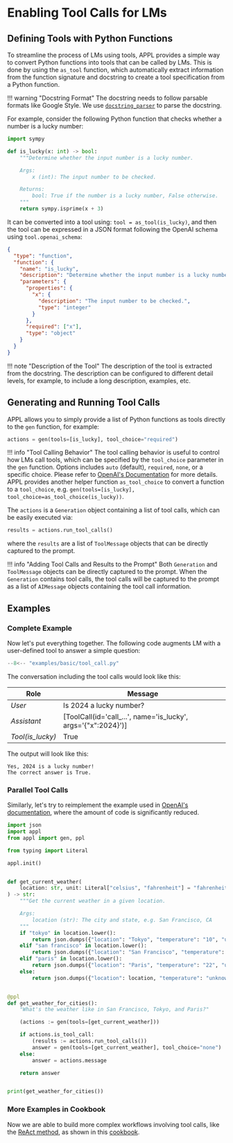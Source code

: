 # Enabling Tool Calls for LMs

## Defining Tools with Python Functions
To streamline the process of LMs using tools, APPL provides a simple way to convert Python functions into tools that can be called by LMs. This is done by using the `as_tool` function, which automatically extract information from the function signature and docstring to create a tool specification from a Python function.

!!! warning "Docstring Format"
    The docstring needs to follow parsable formats like Google Style. We use [`docstring_parser`](https://github.com/rr-/docstring_parser) to parse the docstring.

For example, consider the following Python function that checks whether a number is a lucky number:

```python linenums="1"
import sympy

def is_lucky(x: int) -> bool:
    """Determine whether the input number is a lucky number.

    Args:
        x (int): The input number to be checked.

    Returns:
        bool: True if the number is a lucky number, False otherwise.
    """
    return sympy.isprime(x + 3)
```

It can be converted into a tool using: `tool = as_tool(is_lucky)`, and then the tool can be expressed in a JSON format following the OpenAI schema using `tool.openai_schema`:

```json
{
  "type": "function",
  "function": {
    "name": "is_lucky",
    "description": "Determine whether the input number is a lucky number.",
    "parameters": {
      "properties": {
        "x": {
          "description": "The input number to be checked.",
          "type": "integer"
        }
      },
      "required": ["x"],
      "type": "object"
    }
  }
}
```

!!! note "Description of the Tool"
    The description of the tool is extracted from the docstring. The description can be configured to different detail levels, for example, to include a long description, examples, etc.

## Generating and Running Tool Calls

APPL allows you to simply provide a list of Python functions as tools directly to the `gen` function, for example:
```python
actions = gen(tools=[is_lucky], tool_choice="required")
```

!!! info "Tool Calling Behavior"
    The tool calling behavior is useful to control how LMs call tools, which can be specified by the `tool_choice` parameter in the `gen` function. Options includes `auto` (default), `required`, `none`, or a specific choice. Please refer to [OpenAI's Documentation](https://platform.openai.com/docs/guides/function-calling/function-calling-behavior) for more details. APPL provides another helper function `as_tool_choice` to convert a function to a `tool_choice`, e.g. `gen(tools=[is_lucky], tool_choice=as_tool_choice(is_lucky))`.

The `actions` is a `Generation` object containing a list of tool calls, which can be easily executed via:

```python
results = actions.run_tool_calls()
```

where the `results` are a list of `ToolMessage` objects that can be directly captured to the prompt.

!!! info "Adding Tool Calls and Results to the Prompt"
    Both `Generation` and `ToolMessage` objects can be directly captured to the prompt. When the `Generation` contains tool calls, the tool calls will be captured to the prompt as a list of `AIMessage` objects containing the tool call information.

## Examples

### Complete Example
Now let's put everything together. The following code augments LM with a user-defined tool to answer a simple question:

```python linenums="1"
--8<-- "examples/basic/tool_call.py"
```

The conversation including the tool calls would look like this:

| Role             | Message                                                       |
| ---------------- | ------------------------------------------------------------- |
| *User*           | Is 2024 a lucky number?                                       |
| *Assistant*      | [ToolCall(id='call_...', name='is_lucky', args='{"x":2024}')] |
| *Tool(is_lucky)* | True                                                          |

The output will look like this:
```
Yes, 2024 is a lucky number!
The correct answer is True.
```

### Parallel Tool Calls
Similarly, let's try to reimplement the example used in [OpenAI's documentation](https://platform.openai.com/docs/guides/function-calling/parallel-function-calling), where the amount of code is significantly reduced.

```python linenums="1"
import json
import appl
from appl import gen, ppl

from typing import Literal

appl.init()


def get_current_weather(
    location: str, unit: Literal["celsius", "fahrenheit"] = "fahrenheit"
) -> str:
    """Get the current weather in a given location.

    Args:
        location (str): The city and state, e.g. San Francisco, CA
    """
    if "tokyo" in location.lower():
        return json.dumps({"location": "Tokyo", "temperature": "10", "unit": unit})
    elif "san francisco" in location.lower():
        return json.dumps({"location": "San Francisco", "temperature": "72", "unit": unit})
    elif "paris" in location.lower():
        return json.dumps({"location": "Paris", "temperature": "22", "unit": unit})
    else:
        return json.dumps({"location": location, "temperature": "unknown"})


@ppl
def get_weather_for_cities():
    "What's the weather like in San Francisco, Tokyo, and Paris?"

    (actions := gen(tools=[get_current_weather]))

    if actions.is_tool_call:
        (results := actions.run_tool_calls())
        answer = gen(tools=[get_current_weather], tool_choice="none")
    else:
        answer = actions.message

    return answer


print(get_weather_for_cities())
```


### More Examples in Cookbook
Now we are able to build more complex workflows involving tool calls, like the [ReAct method](https://arxiv.org/abs/2210.03629), as shown in this [cookbook](../cookbook/react.md).
